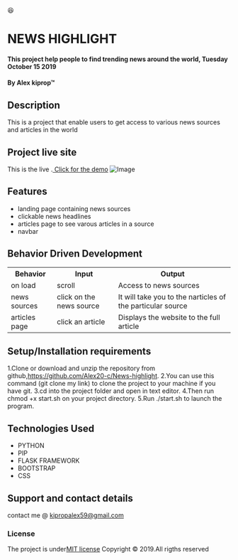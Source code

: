 :satisfied:

# NEWS HIGHLIGHT

#### This project help people to find trending news around the world, Tuesday October 15 2019

#### By **Alex kiprop**&trade;
## Description

This is a project that enable users to get access to various news sources and articles in the world

 ## Project live site
This is the live .[ Click for the demo](https://alex-news.herokuapp.com/)
![Image](app/static/images/Selection_030.png)

## Features

- landing page containing news sources
- clickable news headlines
- articles page to see varous articles in a source
- navbar
## Behavior Driven Development
  <table>
     <tr>
       <th>Behavior</th>
       <th>Input</th>
       <th>Output</th>
     </tr>
     <tr>
         <td>on load</td>
         <td>scroll </td>
         <td>Access to news sources</td>
     </tr>
     <tr>
         <td>news sources</td>
         <td>click on the news source</td>
         <td>It will take you to the narticles of the particular source</td>
     </tr>
     <tr>
         <td>articles page</td>
         <td>click an article</td>
         <td>Displays the website to the full article</td>
     </tr></table>

## Setup/Installation requirements
  1.Clone or download and unzip the repository from github,https://github.com/Alex20-c/News-highlight.
  2.You can use this command (git clone my link) to clone the project to your machine if you have git.
  3.cd into the project folder and open in text editor.
  4.Then run chmod +x start.sh on your project directory.
  5.Run  ./start.sh to launch the program.

  ## Technologies Used
- PYTHON
- PIP
- FLASK FRAMEWORK
- BOOTSTRAP
- CSS

## Support and contact details

contact me @ kipropalex59@gmail.com

### License

The project is under[MIT license](/blob/master/LICENSE)
Copyright &copy; 2019.All rigths reserved

